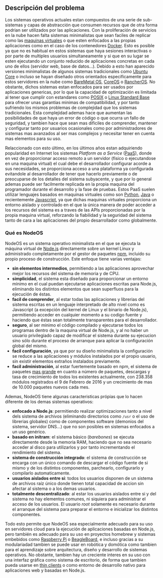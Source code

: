 ## Descripción del problema

Los sistemas operativos actuales estan compuestos de una serie de sub-sistemas y
capas de abstracción que consumen recursos que de otra forma podrian ser
utilizados por las aplicaciones. Con la proliferación de servicios en la nube
hacen falta sistemas minimalistas que sean faciles de replicar como las
[maquinas virtuales](https://es.wikipedia.org/wiki/Máquina_virtual) o que esten
enfocados a las propias aplicaciones como en el caso de los contenedores
[Docker](https://www.docker.com). Esto es posible ya que no es habitual en estos
sistemas que haya sesiones interactivas o por parte de multiples usuarios
simultaneamente y si que en su lugar se esten ejecutando un conjunto reducido de
aplicaciones concretas en cada uno de ellos (servidor web, base de datos...).
Debido a esto han aparecido versiones minimalistas de algunos sistemas
tradicionales como [Ubuntu Core](https://developer.ubuntu.com/en/snappy) o
incluso se hayan diseñado otros orientados especificamente para estos servidores
en la nube como [BareMetal OS](http://www.returninfinity.com/baremetal.html),
[CoreOS](https://coreos.com) o [RancherOS](http://rancher.com/rancher-os).
No obstante, dichos sistemas estan enfocados para ser usados por aplicaciones
genericas, por lo que la capacidad de optimización es limitada al tener que
cumplir con estandares como [POSIX](https://es.wikipedia.org/wiki/POSIX) o
[Linux Standard Base](http://www.linuxfoundation.org/collaborate/workgroups/lsb)
para ofrecer unas garantias minimas de compatibilidad, y por tanto sufriendo los
mismos problemas de complejidad que los sistemas tradicionales. Esta complejidad
ademas hace que aumentan las posibilidades de que haya un error de código o que
ocurra un fallo de seguridad, y tambien hace que sean mas dificiles de
comprender, mantener y configurar tanto por usuarios ocasionales como por
administradores de sistemas mas avanzados al ser mas complejos y necesitar tener
en cuenta mas elementos para su uso.

Relaccionado con esto último, en los últimos años estan adquiriendo popularidad
en Internet los sistemas *Platform as a Service*
([PaaS](https://en.wikipedia.org/wiki/Platform_as_a_service)), donde en vez de
proporcionar acceso remoto a un servidor (fisico o ejecutandose en una maquina
virtual) el cual debe el desarrollador configurar acorde a sus necesidades, se
proporciona acceso a una plataforma ya configurada evitandole al desarrollador
de tener que hacerlo previamente o de preocuparse de los detalles del sistema
subyacente, y que por lo general ademas puede ser facilmente replicada en la
propia maquina del programador durante el desarrollo y la fase de pruebas. Estos
PaaS suelen utilizar lenguajes basados en maquinas virtuales como son
[Python](https://www.python.org), [Java](https://www.java.com) o recientemente
[Javascript](https://es.wikipedia.org/wiki/JavaScript), ya que dichas maquinas
virtuales proporciona un entorno aislado y controlado en el que la única manera
de poder acceder a los recursos del sistema es a traves de las APIs
proporcionadas por la propia maquina virtual, reforzando la fiabilidad y la
seguridad del sistema tanto de cara a las aplicaciones del propio desarrollador
como globalmente.

### Qué es NodeOS

NodeOS es un sistema operativo minimalista en el que se ejecuta la máquina
virtual de [Node.js](https://nodejs.org) directamente sobre un kernel Linux y
administrado completamente por el gestor de paquetes [npm](https://www.npmjs.org),
incluido su propio proceso de construcción. Este enfoque tiene varias ventajas:

* **sin elementos intermedios**, permitiendo a las aplicaciones aprovechar mejor
  los recursos del sistema de memoria y de CPU.
* **simplicidad**, el sistema esta diseñado para proporcionar un entorno mínimo
  en el cual puedan ejecutarse aplicaciones escritas para Node.js, eliminando
  los distintos elementos que sean superfluos para la ejecución de éstas.
* **facil de comprender**, al estar todas las aplicaciones y librerias del
  sistema escritas en un lenguaje interpretado de alto nivel como es Javascript
  (a excepción del kernel de Linux y el binario de Node.js), permitiendo
  acceder en cualquier momento a su codigo fuente y haciendo que éstas sean
  totalmente transparentes para el desarrollador.
* **seguro**, al ser minimo el código compilado y ejecutarse todos los programas
  dentro de la maquina virtual de Node.js, y al no haber un usuario privilegiado
  capaz de modificar el sistema durante su ejecucion sino sólo durante el
  proceso de arranque para aplicar la configuración global del mismo.
* **facil configuración**, ya que por su diseño minimalista la configuración se
  reduce a las aplicaciones y módulos instalados por el propio usuario, sin
  existir elementos extraños instalados previamente.
* **facil administración**, al estar fuertemente basado en npm, el sistema de
  paquetes [mas grande](http://blog.npmjs.org/post/120036339840/npm-weekly-18)
  en cuanto a número de paquetes, descargas y tasa de crecimiento de todos los
  existentes actualmente, con 238.358 módulos registrados el 9 de Febrero de
  2016 y un crecimiento de mas de 10.000 paquetes nuevos cada mes.

Ademas, NodeOS tiene algunas caracteristicas própias que lo hacen diferente de
los demas sistemas operativos:

* **enfocado a Node.js**: permitiendo realizar optimizaciones tanto a nivel dels
  sistema de archivos (eliminando directorios como `/usr` o el uso de librerias
  globales) como de componentes software (demonios del sistema, servidor DNS...)
  que no son posibles en sistemas enfocados a un uso genérico.
* **basado en initram**: el sistema básico (*barebones*) se ejecuta directamente
  desde la memoria RAM, haciendo que no sea necesario acceder al disco para
  utilizarlos y por tanto incrementando el rendimiento del sistema.
* **sistema de construcción integrado**: el sistema de construcción se encarga
  con un único comando de descargar el código fuente de si mismo y de los
  distintos componentes, parchearlo, configurarlo y compilarlo automaticamente.
* **usuarios aislados entre si**: todos los usuarios disponen de un sistema de
  archivos raíz único donde tienen total capacidad de accion sin afectar al
  sistema o a los demas usuarios.
* **totalmente descentralizado**: al estar los usuarios aislados entre si y del
  sistema no hay elementos comunes, ni siquiera para administrar el acceso de
  los usuarios. El usuario *root* solamente es necesario durante el arranque del
  sistema para preparar el entorno e inicializar los distintos componentes.

Todo esto permite que NodeOS sea especialmente adecuado para su uso en
servidores cloud para la ejecución de aplicaciones basadas en Node.js, pero
también es adecuado para su uso en proyectos homebrew y sistemas embebidos como
[Raspberry Pi](https://raspberrypi.org) o [BeagleBoard](http://beagleboard.org),
e incluso gracias a su modulariadad tambien se puede usar en robótica y domótica
como tambien para el aprendizaje sobre arquitectura, diseño y desarrollo de
sistemas operativos. No obstante, tambien hay un creciente interes en su uso con
una interfaz gráfica como sistema de escritorio, de forma que tambien pueda
usarse en [thin clients](https://es.wikipedia.org/wiki/Cliente_liviano) o como
entorno de desarrollo nativo para aplicaciones web y basadas en Node.js.
